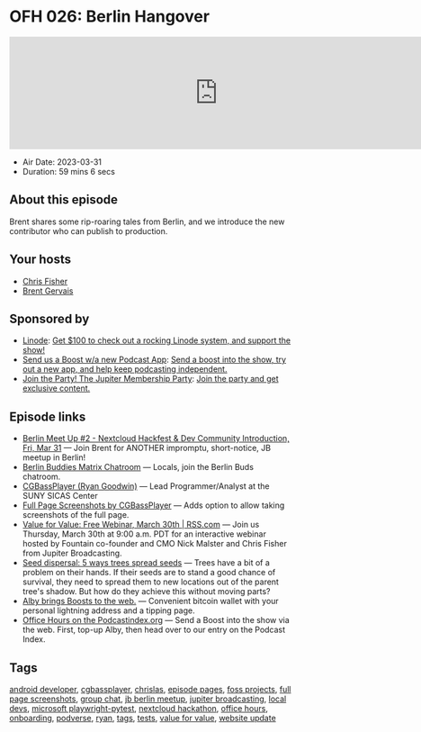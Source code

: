 # OFH 026: Berlin Hangover

<iframe src="https://player.fireside.fm/v2/MkcqFyfv+hUYR79_A?theme=dark" width="740" height="200" frameborder="0" scrolling="no"></iframe>

* Air Date: 2023-03-31
* Duration: 59 mins 6 secs

## About this episode

Brent shares some rip-roaring tales from Berlin, and we introduce the new contributor who can publish to production.

## Your hosts
* [Chris Fisher](https://www.officehours.hair//hosts/chrislas)
* [Brent Gervais](https://www.officehours.hair//hosts/brentgervais)

## Sponsored by

  * [Linode](https://linode.com/jupiter): [Get $100 to check out a rocking Linode system, and support the show!](https://linode.com/jupiter)
  * [Send us a Boost w/a new Podcast App](http://newpodcastapps.com/): [Send a boost into the show, try out a new app, and help keep podcasting independent. ](http://newpodcastapps.com/)
  * [Join the Party! The Jupiter Membership Party](https://www.jupiter.party/): [Join the party and get exclusive content. ](https://www.jupiter.party/)



## Episode links

  * [Berlin Meet Up #2 - Nextcloud Hackfest & Dev Community Introduction, Fri, Mar 31](https://www.meetup.com/jupiterbroadcasting/events/292533810 "Berlin Meet Up #2 - Nextcloud Hackfest & Dev Community Introduction, Fri, Mar 31") — Join Brent for ANOTHER impromptu, short-notice, JB meetup in Berlin!
  * [Berlin Buddies Matrix Chatroom](https://matrix.to/#/%23berlin:jupiterbroadcasting.com "Berlin Buddies Matrix Chatroom") — Locals, join the Berlin Buds chatroom.
  * [CGBassPlayer (Ryan Goodwin)](https://github.com/CGBassPlayer "CGBassPlayer \(Ryan Goodwin\)") — Lead Programmer/Analyst at the SUNY SICAS Center
  * [Full Page Screenshots by CGBassPlayer](https://github.com/microsoft/playwright-pytest/pull/148 "Full Page Screenshots by CGBassPlayer") — Adds option to allow taking screenshots of the full page.
  * [Value for Value: Free Webinar, March 30th | RSS.com](https://rss.com/blog/free-webinar-value-for-value-building-unbreakable-relationships-with-your-listeners/ "Value for Value: Free Webinar, March 30th | RSS.com") — Join us Thursday, March 30th at 9:00 a.m. PDT for an interactive webinar hosted by Fountain co-founder and CMO Nick Malster and Chris Fisher from Jupiter Broadcasting.
  * [Seed dispersal: 5 ways trees spread seeds](https://www.woodlandtrust.org.uk/blog/2019/08/seed-dispersal/ "Seed dispersal: 5 ways trees spread seeds") — Trees have a bit of a problem on their hands. If their seeds are to stand a good chance of survival, they need to spread them to new locations out of the parent tree's shadow. But how do they achieve this without moving parts?
  * [Alby brings Boosts to the web.](https://getalby.com/ "Alby brings Boosts to the web.") — Convenient bitcoin wallet with your personal lightning address and a tipping page. 
  * [Office Hours on the Podcastindex.org](https://podcastindex.org/podcast/5341434 "Office Hours on the Podcastindex.org") — Send a Boost into the show via the web. First, top-up Alby, then head over to our entry on the Podcast Index.



## Tags

[android developer](https://www.officehours.hair//tags/android%20developer), [cgbassplayer](https://www.officehours.hair//tags/cgbassplayer), [chrislas](https://www.officehours.hair//tags/chrislas), [episode pages](https://www.officehours.hair//tags/episode%20pages), [foss projects](https://www.officehours.hair//tags/foss%20projects), [full page screenshots](https://www.officehours.hair//tags/full%20page%20screenshots), [group chat](https://www.officehours.hair//tags/group%20chat), [jb berlin meetup](https://www.officehours.hair//tags/jb%20berlin%20meetup), [jupiter broadcasting](https://www.officehours.hair//tags/jupiter%20broadcasting), [local devs](https://www.officehours.hair//tags/local%20devs), [microsoft playwright-pytest](https://www.officehours.hair//tags/microsoft%20playwright-pytest), [nextcloud hackathon](https://www.officehours.hair//tags/nextcloud%20hackathon), [office hours](https://www.officehours.hair//tags/office%20hours), [onboarding](https://www.officehours.hair//tags/onboarding), [podverse](https://www.officehours.hair//tags/podverse), [ryan](https://www.officehours.hair//tags/ryan), [tags](https://www.officehours.hair//tags/tags), [tests](https://www.officehours.hair//tags/tests), [value for value](https://www.officehours.hair//tags/value%20for%20value), [website update](https://www.officehours.hair//tags/website%20update)